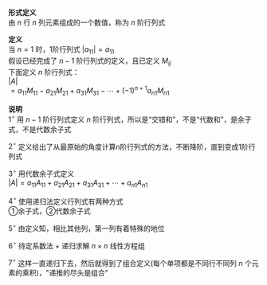 **形式定义**    
由 $n$ 行 $n$ 列元素组成的一个数值，称为 $n$ 阶行列式    
    
**定义**    
当 $n=1$ 时，1阶行列式 $|a_{11}|=a_{11}$     
假设已经完成了 $n-1$ 阶行列式的定义，且已定义 $M_{ij}$     
下面定义 $n$ 阶行列式：    
 $|A|$     
 $=a_{11}M_{11}-a_{21}M_{21}+a_{31}M_{31}-\cdots+(-1)^{n+1}a_{n1}M_{n1}$     
    
**说明**    
 $1^\circ$  用 $n-1$ 阶行列式定义 $n$ 阶行列式，所以是“交错和”，不是“代数和”，是余子式，不是代数余子式    
    
 $2^\circ$  定义给出了从最原始的角度计算n阶行列式的方法，不断降阶，直到变成1阶行列式    
    
 $3^\circ$  用代数余子式定义    
 $|A|=a_{11}A_{11}+a_{21}A_{21}+a_{31}A_{31}+\cdots+a_{n1}A_{n1}$     
    
 $4^\circ$  使用递归法定义行列式有两种方式    
①余子式，②代数余子式    
    
 $5^\circ$  由定义知，相比其他列，第一列有着特殊的地位    
    
 $6^\circ$  待定系数法 $+$ 递归求解 $n\times n$ 线性方程组    
    
 $7^\circ$  这样一直递归下去，然后就得到了组合定义(每个单项都是不同行不同列 $n$ 个元素的乘积)，"递推的尽头是组合"    
